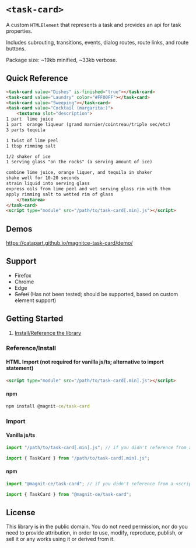 # `<task-card>`
A custom `HTMLElement` that represents a task and provides an api for task properties.

Includes subrouting, transitions, events, dialog routes, route links, and route buttons.

Package size: ~19kb minified, ~33kb verbose.

## Quick Reference
```html
<task-card value="Dishes" is-finished="true"></task-card>
<task-card value="Laundry" color="#FF00FF"></task-card>
<task-card value="Sweeping"></task-card>
<task-card value="Cocktail (margarita:)">
    <textarea slot="description">
1 part  lime juice
1 part  orange liqueur (grand marnier/cointreau/triple sec/etc)
3 parts tequila

1 twist of lime peel
1 tbsp rimming salt

1/2 shaker of ice
1 serving glass "on the rocks" (a serving amount of ice)

combine lime juice, orange liquer, and tequila in shaker
shake well for 10-20 seconds
strain liquid into serving glass
express oils from lime peel and wet serving glass rim with them
apply rimming salt to wetted rim of glass
    </textarea>
</task-card>
<script type="module" src="/path/to/task-card[.min].js"></script>
```

## Demos
https://catapart.github.io/magnitce-task-card/demo/

## Support
- Firefox
- Chrome
- Edge
- <s>Safari</s> (Has not been tested; should be supported, based on custom element support)

## Getting Started
 1. [Install/Reference the library](#referenceinstall)

### Reference/Install
#### HTML Import (not required for vanilla js/ts; alternative to import statement)
```html
<script type="module" src="/path/to/task-card[.min].js"></script>
```
#### npm
```cmd
npm install @magnit-ce/task-card
```

### Import
#### Vanilla js/ts
```js
import "/path/to/task-card[.min].js"; // if you didn't reference from a <script>, reference with an import like this

import { TaskCard } from "/path/to/task-card[.min].js";
```
#### npm
```js
import "@magnit-ce/task-card"; // if you didn't reference from a <script>, reference with an import like this

import { TaskCard } from "@magnit-ce/task-card";
```

## License
This library is in the public domain. You do not need permission, nor do you need to provide attribution, in order to use, modify, reproduce, publish, or sell it or any works using it or derived from it.